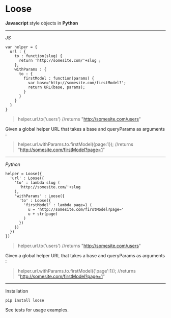 Loose
===================

**Javascript** style objects in **Python**

----------

*JS*

    var helper = {
      url : {
        to : function(slug) {
          return 'http://somesite.com/'+slug ;
        },
        withParams : {
          to : {
            firstModel : function(params) {
              var base='http://somesite.com/firstModel?';
              return URL(base, params);     
            }
          }
        }
      }
    }

> helper.url.to('users') //returns "http://somesite.com/users"

Given a global helper URL that takes a base and queryParams as arguments :
> helper.url.withParams.to.firstModel({page:1}); 
//returns "http://somesite.com/firstModel?page=1"

--------

*Python*

    helper = Loose({
      'url' : Loose({
        'to' : lambda slug (
          'http://somesite.com/'+slug 
        ),
        'withParams' : Loose({
          'to' : Loose({
            'firstModel' : lambda page=1 (
              u = 'http://somesite.com/firstModel?page='
              u + str(page)
            )
          })
        })
      })
    })
    
> helper.url.to('users') //returns "http://somesite.com/users"

Given a global helper URL that takes a base and queryParams as arguments :
> helper.url.withParams.to.firstModel({'page':1}); 
//returns "http://somesite.com/firstModel?page=1"

-------
Installation

`pip install loose`
 
See tests for usage examples.